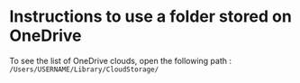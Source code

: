 # Instructions to use a folder stored on OneDrive

To see the list of OneDrive clouds, open the following path : `/Users/USERNAME/Library/CloudStorage/`
